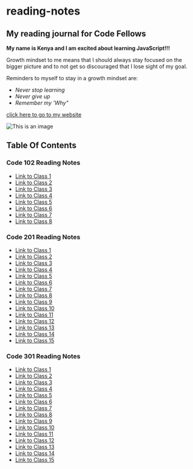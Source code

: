 # reading-notes

## My reading journal for Code Fellows

**My name is Kenya and I am excited about learning JavaScript!!!**

Growth mindset to me means that I should always stay focused on the bigger picture and to not get so discouraged that I lose sight of my goal.

Reminders to myself to stay in a growth mindset are:

- *Never stop learning*
- *Never give up*
- *Remember my 'Why"*

[click here to go to my website](https://github.com/kenyawomack)

![This is an image](https://cdn.shopify.com/s/files/1/0070/7032/files/Fearless_Motivational_Quote_Desktop_Wallpaper_1.png?format=jpg&quality=90&v=1600450412)

## Table Of Contents

### Code 102 Reading Notes

- [Link to Class 1](102notes/class1.md)
- [Link to Class 2](102notes/class2.md)
- [Link to Class 3](102notes/class3.md)
- [Link to Class 4](102notes/class4.md)
- [Link to Class 5](102notes/class5.md)
- [Link to Class 6](102notes/class6.md)
- [Link to Class 7](102notes/class7.md)
- [Link to Class 8](102notes/class8.md)

### Code 201 Reading Notes

- [Link to Class 1](201notes/class1.md)
- [Link to Class 2](201notes/class2.md)
- [Link to Class 3](201notes/class3.md)
- [Link to Class 4](201notes/class4.md)
- [Link to Class 5](201notes/class5.md)
- [Link to Class 6](201notes/class6.md)
- [Link to Class 7](201notes/class7.md)
- [Link to Class 8](201notes/class8.md)
- [Link to Class 9](201notes/class9.md)
- [Link to Class 10](201notes/class10.md)
- [Link to Class 11](201notes/class11.md)
- [Link to Class 12](201notes/class12.md)
- [Link to Class 13](201notes/class13.md)
- [Link to Class 14](201notes/class14.md)
- [Link to Class 15](201notes/class15.md)

### Code 301 Reading Notes

- [Link to Class 1](301notes/class1.md)
- [Link to Class 2](301notes/class2.md)
- [Link to Class 3](301notes/class3.md)
- [Link to Class 4](301notes/class4.md)
- [Link to Class 5](301notes/class5.md)
- [Link to Class 6](301notes/class6.md)
- [Link to Class 7](301notes/class7.md)
- [Link to Class 8](301notes/class8.md)
- [Link to Class 9](301notes/class9.md)
- [Link to Class 10](301notes/class10.md)
- [Link to Class 11](301notes/class11.md)
- [Link to Class 12](301notes/class12.md)
- [Link to Class 13](301notes/class13.md)
- [Link to Class 14](301notes/class14.md)
- [Link to Class 15](301notes/class15.md)
